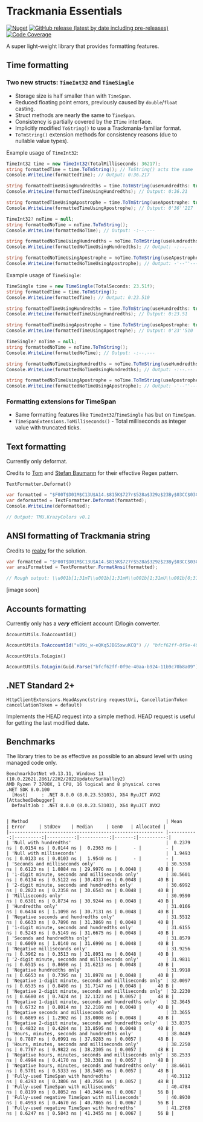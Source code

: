 # Trackmania Essentials

[![Nuget](https://img.shields.io/nuget/v/TmEssentials?style=for-the-badge)](https://www.nuget.org/packages/TmEssentials/)
[![GitHub release (latest by date including pre-releases)](https://img.shields.io/github/v/release/BigBang1112/tm-essentials?include_prereleases&style=for-the-badge)](https://github.com/BigBang1112/tm-essentials/releases)
[![Code Coverage](https://img.shields.io/badge/Code%20Coverage-93%25-success?style=for-the-badge)](https://github.com/BigBang1112/tm-essentials)

A super light-weight library that provides formatting features.

## Time formatting

### Two new structs: `TimeInt32` and `TimeSingle`

- Storage size is half smaller than with `TimeSpan`.
- Reduced floating point errors, previously caused by `double`/`float` casting.
- Struct methods are nearly the same to `TimeSpan`.
- Consistency is partially covered by the `ITime` interface.
- Implicitly modified `ToString()` to use a Trackmania-familiar format.
- `ToTmString()` extension methods for consistency reasons (due to nullable value types).

Example usage of `TimeInt32`:

```cs
TimeInt32 time = new TimeInt32(TotalMilliseconds: 36217);
string formattedTime = time.ToTmString(); // ToString() acts the same
Console.WriteLine(formattedTime); // Output: 0:36.217

string formattedTimeUsingHundredths = time.ToTmString(useHundredths: true);
Console.WriteLine(formattedTimeUsingHundredths); // Output: 0:36.21

string formattedTimeUsingApostrophe = time.ToTmString(useApostrophe: true);
Console.WriteLine(formattedTimeUsingApostrophe); // Output: 0'36''217

TimeInt32? noTime = null;
string formattedNoTime = noTime.ToTmString();
Console.WriteLine(formattedNoTime); // Output: -:--.---

string formattedNoTimeUsingHundredths = noTime.ToTmString(useHundredths: true);
Console.WriteLine(formattedNoTimeUsingHundredths); // Output: -:--.--

string formattedNoTimeUsingApostrophe = noTime.ToTmString(useApostrophe: true);
Console.WriteLine(formattedNoTimeUsingApostrophe); // Output: -'--''---
```

Example usage of `TimeSingle`:

```cs
TimeSingle time = new TimeSingle(TotalSeconds: 23.51f);
string formattedTime = time.ToTmString();
Console.WriteLine(formattedTime); // Output: 0:23.510

string formattedTimeUsingHundredths = time.ToTmString(useHundredths: true);
Console.WriteLine(formattedTimeUsingHundredths); // Output: 0:23.51

string formattedTimeUsingApostrophe = time.ToTmString(useApostrophe: true);
Console.WriteLine(formattedTimeUsingApostrophe); // Output: 0'23''510

TimeSingle? noTime = null;
string formattedNoTime = noTime.ToTmString();
Console.WriteLine(formattedNoTime); // Output: -:--.---

string formattedNoTimeUsingHundredths = noTime.ToTmString(useHundredths: true);
Console.WriteLine(formattedNoTimeUsingHundredths); // Output: -:--.--

string formattedNoTimeUsingApostrophe = noTime.ToTmString(useApostrophe: true);
Console.WriteLine(formattedNoTimeUsingApostrophe); // Output: -'--''---
```

### Formatting extensions for TimeSpan

- Same formatting features like `TimeInt32`/`TimeSingle` has but on `TimeSpan`.
- `TimeSpanExtensions.ToMilliseconds()` - Total milliseconds as integer value with truncated ticks.

## Text formatting

Currently only deformat.

Credits to [Tom](https://github.com/ThaumicTom) and [Stefan Baumann](https://github.com/stefan-baumann) for their effective Regex pattern.

`TextFormatter.Deformat()`

```cs
var formatted = "$F00T$D01M$C13U$A14.$815K$727r$528a$329z$23By$03CC$03Co$04Bl$059o$068r$077s$085 $094v$0A30$0B1.$0C01";
var deformatted = TextFormatter.Deformat(formatted);
Console.WriteLine(deformatted);

// Output: TMU.KrazyColors v0.1
```

## ANSI formatting of Trackmania string

Credits to [reaby](https://github.com/reaby) for the solution.

```cs
var formatted = "$F00T$D01M$C13U$A14.$815K$727r$528a$329z$23By$03CC$03Co$04Bl$059o$068r$077s$085 $094v$0A30$0B1.$0C01";
var ansiFormatted = TextFormatter.FormatAnsi(formatted);

// Rough output: \\u001b[1;31mT\\u001b[1;31mM\\u001b[1;31mU\\u001b[0;31m.\\u001b[0;35mK\\u001b[0;35mr\\u001b[0;34ma\\u001b[0;34mz\\u001b[1;34my\\u001b[0;34mC\\u001b[0;34mo\\u001b[0;34ml\\u001b[0;36mo\\u001b[0;36mr\\u001b[0;36ms\\u001b[0;32m \\u001b[0;32mv\\u001b[0;32m0\\u001b[0;32m.\\u001b[0;32m1\\u001b[39m\\u001b[22m
```

[image soon]

## Accounts formatting

Currently only has a ***very*** efficient account ID/login converter.

`AccountUtils.ToAccountId()`

```cs
AccountUtils.ToAccountId("v89i_w-eQKq5JBG5xwuKCQ") // "bfcf62ff-0f9e-40aa-b924-11b9c70b8a09"
```

`AccountUtils.ToLogin()`

```cs
AccountUtils.ToLogin(Guid.Parse("bfcf62ff-0f9e-40aa-b924-11b9c70b8a09")) // "v89i_w-eQKq5JBG5xwuKCQ"
```

## .NET Standard 2+

`HttpClientExtensions.HeadAsync(string requestUri, CancellationToken cancellationToken = default)`

Implements the HEAD request into a simple method. HEAD request is useful for getting the last modified date.

## Benchmarks

The library tries to be as effective as possible to an absurd level with using managed code only.

```
BenchmarkDotNet v0.13.11, Windows 11 (10.0.22621.2861/22H2/2022Update/SunValley2)
AMD Ryzen 7 3700X, 1 CPU, 16 logical and 8 physical cores
.NET SDK 8.0.100
  [Host]     : .NET 8.0.0 (8.0.23.53103), X64 RyuJIT AVX2 [AttachedDebugger]
  DefaultJob : .NET 8.0.0 (8.0.23.53103), X64 RyuJIT AVX2


| Method                                                   | Mean       | Error     | StdDev    | Median     | Gen0   | Allocated |
|--------------------------------------------------------- |-----------:|----------:|----------:|-----------:|-------:|----------:|
| 'Null with hundredths'                                   |  0.2379 ns | 0.0154 ns | 0.0144 ns |  0.2363 ns |      - |         - |
| 'Null with milliseconds'                                 |  1.9493 ns | 0.0123 ns | 0.0103 ns |  1.9540 ns |      - |         - |
| 'Seconds and milliseconds only'                          | 30.5358 ns | 0.6123 ns | 1.0884 ns | 29.9976 ns | 0.0048 |      40 B |
| '1-digit minute, seconds and milliseconds only'          | 30.5601 ns | 0.6134 ns | 0.5122 ns | 30.4337 ns | 0.0048 |      40 B |
| '2-digit minute, seconds and hundredths only'            | 30.6992 ns | 0.2823 ns | 0.2358 ns | 30.6543 ns | 0.0048 |      40 B |
| 'Milliseconds only'                                      | 30.9590 ns | 0.6381 ns | 0.8734 ns | 30.9244 ns | 0.0048 |      40 B |
| 'Hundredths only'                                        | 31.0166 ns | 0.6434 ns | 1.1098 ns | 30.7131 ns | 0.0048 |      40 B |
| 'Negative seconds and hundredths only'                   | 31.5512 ns | 0.6633 ns | 0.7896 ns | 31.3869 ns | 0.0048 |      40 B |
| '1-digit minute, seconds and hundredths only'            | 31.6155 ns | 0.5243 ns | 0.5149 ns | 31.6675 ns | 0.0048 |      40 B |
| 'Seconds and hundredths only'                            | 31.8579 ns | 0.6069 ns | 1.0140 ns | 31.6990 ns | 0.0048 |      40 B |
| 'Negative milliseconds only'                             | 31.9256 ns | 0.3962 ns | 0.3513 ns | 31.8951 ns | 0.0048 |      40 B |
| '2-digit minute, seconds and milliseconds only'          | 31.9811 ns | 0.6515 ns | 0.8698 ns | 31.6213 ns | 0.0048 |      40 B |
| 'Negative hundredths only'                               | 31.9918 ns | 0.6653 ns | 0.7395 ns | 31.8978 ns | 0.0048 |      40 B |
| 'Negative 1-digit minute, seconds and milliseconds only' | 32.0097 ns | 0.6535 ns | 0.8498 ns | 31.7147 ns | 0.0048 |      40 B |
| 'Negative 2-digit minute, seconds and milliseconds only' | 32.2230 ns | 0.6680 ns | 0.7424 ns | 32.1323 ns | 0.0057 |      48 B |
| 'Negative 1-digit minute, seconds and hundredths only'   | 32.3645 ns | 0.6732 ns | 0.8014 ns | 32.2189 ns | 0.0048 |      40 B |
| 'Negative seconds and milliseconds only'                 | 33.3655 ns | 0.6869 ns | 1.2902 ns | 33.0008 ns | 0.0048 |      40 B |
| 'Negative 2-digit minute, seconds and hundredths only'   | 33.8375 ns | 0.4832 ns | 0.4284 ns | 33.8595 ns | 0.0048 |      40 B |
| 'Hours, minutes, seconds and hundredths only'            | 38.0449 ns | 0.7887 ns | 0.6991 ns | 37.9283 ns | 0.0057 |      48 B |
| 'Hours, minutes, seconds and milliseconds only'          | 38.2250 ns | 0.7767 ns | 0.9822 ns | 38.2305 ns | 0.0057 |      48 B |
| 'Negative hours, minutes, seconds and milliseconds only' | 38.2533 ns | 0.4994 ns | 0.4170 ns | 38.3381 ns | 0.0057 |      48 B |
| 'Negative hours, minutes, seconds and hundredths only'   | 38.6611 ns | 0.5701 ns | 0.5333 ns | 38.5405 ns | 0.0057 |      48 B |
| 'Fully-used TimeSpan with hundredths'                    | 40.3112 ns | 0.4293 ns | 0.3806 ns | 40.2566 ns | 0.0057 |      48 B |
| 'Fully-used TimeSpan with milliseconds'                  | 40.4784 ns | 0.8199 ns | 0.8052 ns | 40.3464 ns | 0.0067 |      56 B |
| 'Fully-used negative TimeSpan with milliseconds'         | 40.8930 ns | 0.4993 ns | 0.4670 ns | 40.7865 ns | 0.0067 |      56 B |
| 'Fully-used negative TimeSpan with hundredths'           | 41.2768 ns | 0.6247 ns | 0.5843 ns | 41.3455 ns | 0.0067 |      56 B |
```
